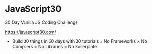# JavaScript30
30 Day Vanilla JS Coding Challenge

https://javascript30.com/

* Build 30 things in 30 days with 30 tutorials
× No Frameworks
× No Compilers
× No Libraries
× No Boilerplate
